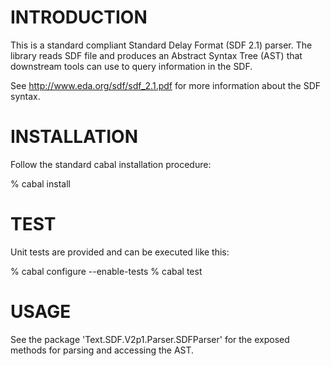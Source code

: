 # INTRODUCTION

This is a standard compliant Standard Delay Format (SDF 2.1) parser. The library reads SDF file and produces
an Abstract Syntax Tree (AST) that downstream tools can use to query information in the SDF.

See http://www.eda.org/sdf/sdf_2.1.pdf for more information about the SDF syntax.

# INSTALLATION

Follow the standard cabal installation procedure:

% cabal install

# TEST

Unit tests are provided and can be executed like this:

% cabal configure --enable-tests
% cabal test

# USAGE

See the package 'Text.SDF.V2p1.Parser.SDFParser' for the exposed methods for parsing and accessing the AST.


